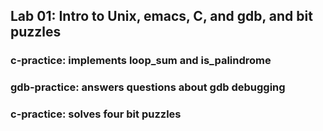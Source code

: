 ## Lab 01: Intro to Unix, emacs, C, and gdb, and bit puzzles

### c-practice: implements loop_sum and is_palindrome
### gdb-practice: answers questions about gdb debugging
### c-practice: solves four bit puzzles
